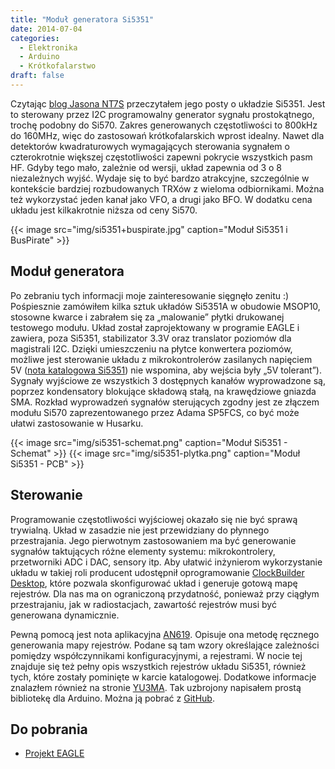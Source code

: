 ```yaml
---
title: "Moduł generatora Si5351"
date: 2014-07-04
categories:
  - Elektronika
  - Arduino
  - Krótkofalarstwo
draft: false
---
```

Czytając [blog Jasona NT7S](http://nt7s.com/) przeczytałem jego posty o układzie Si5351. Jest to sterowany przez I2C programowalny generator sygnału prostokątnego, trochę podobny do Si570. Zakres generowanych częstotliwości to 800kHz do 160MHz, więc do zastosowań krótkofalarskich wprost idealny. Nawet dla detektorów kwadraturowych wymagających sterowania sygnałem o czterokrotnie większej częstotliwości zapewni pokrycie wszystkich pasm HF. Gdyby tego mało, zależnie od wersji, układ zapewnia od 3 o 8 niezależnych wyjść. Wydaje się to być bardzo atrakcyjne, szczególnie w kontekście bardziej rozbudowanych TRXów z wieloma odbiornikami. Można też wykorzystać jeden kanał jako VFO, a drugi jako BFO. W dodatku cena układu jest kilkakrotnie niższa od ceny Si570.

{{< image src="img/si5351+buspirate.jpg" caption="Moduł Si5351 i BusPirate" >}}

## Moduł generatora
Po zebraniu tych informacji moje zainteresowanie sięgnęło zenitu :) Pośpiesznie zamówiłem kilka sztuk układów Si5351A w obudowie MSOP10, stosowne kwarce i zabrałem się za „malowanie” płytki drukowanej testowego modułu. Układ został zaprojektowany w programie EAGLE i zawiera, poza Si5351, stabilizator 3.3V oraz translator poziomów dla magistrali I2C. Dzięki umieszczeniu na płytce konwertera poziomów, możliwe jest sterowanie układu z mikrokontrolerów zasilanych napięciem 5V ([nota  katalogowa Si5351](https://www.silabs.com/support%20documents/technicaldocs/si5351-b.pdf)) nie wspomina, aby wejścia były „5V tolerant”). Sygnały wyjściowe ze wszystkich 3 dostępnych kanałów wyprowadzone są, poprzez kondensatory blokujące składową stałą, na krawędziowe gniazda SMA. Rozkład wyprowadzeń sygnałów sterujących zgodny jest ze złączem modułu Si570 zaprezentowanego przez Adama SP5FCS, co być może ułatwi zastosowanie w Husarku.

{{< image src="img/si5351-schemat.png" caption="Moduł Si5351 - Schemat" >}}
{{< image src="img/si5351-plytka.png" caption="Moduł Si5351 - PCB" >}}

## Sterowanie
Programowanie częstotliwości wyjściowej okazało się nie być sprawą trywialną. Układ w zasadzie nie jest przewidziany do płynnego przestrajania. Jego pierwotnym zastosowaniem ma być generowanie sygnałów taktujących różne elementy systemu: mikrokontrolery, przetworniki ADC i DAC, sensory itp. Aby ułatwić inżynierom wykorzystanie układu w takiej roli producent udostępnił oprogramowanie [ClockBuilder Desktop](https://www.silabs.com/Support%20Documents/Software/ClockBuilderDesktopSwInstallSi5351.zip), które pozwala skonfigurować układ i generuje gotową mapę rejestrów. Dla nas ma on ograniczoną przydatność, ponieważ przy ciągłym przestrajaniu, jak w radiostacjach, zawartość rejestrów musi być generowana dynamicznie.

Pewną pomocą jest nota aplikacyjna [AN619](https://www.silabs.com/support%20documents/technicaldocs/an619.pdf). Opisuje ona metodę ręcznego generowania mapy rejestrów. Podane są tam wzory określające zależności pomiędzy współczynnikami konfiguracyjnymi, a rejestrami. W nocie tej znajduje się też pełny opis wszystkich rejestrów układu Si5351, również tych, które zostały pominięte w karcie katalogowej. Dodatkowe informacje znalazłem również na stronie [YU3MA](http://yu3ma.net/wp/?p=592). Tak uzbrojony napisałem prostą bibliotekę dla Arduino. Można ją pobrać z [GitHub](https://github.com/sq9nje/si5351).

## Do pobrania
*  [Projekt EAGLE](img/SI5351A.zip)